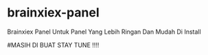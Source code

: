 # brainxiex-panel
Brainxiex Panel Untuk Panel Yang Lebih Ringan Dan Mudah Di Install

#MASIH DI BUAT STAY TUNE !!!!
